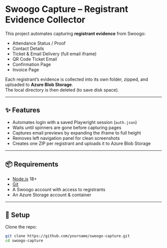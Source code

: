 # Swoogo Capture – Registrant Evidence Collector

This project automates capturing **registrant evidence** from Swoogo:

- Attendance Status / Proof  
- Contact Details  
- Ticket & Email Delivery (full email iframe)  
- QR Code Ticket Email  
- Confirmation Page  
- Invoice Page  

Each registrant’s evidence is collected into its own folder, zipped, and uploaded to **Azure Blob Storage**.  
The local directory is then deleted (to save disk space).

---

## ✨ Features
- Automates login with a saved Playwright session (`auth.json`)
- Waits until spinners are gone before capturing pages
- Captures email previews by expanding the iframe to full height
- Removes left navigation panel for clean screenshots
- Creates one ZIP per registrant and uploads it to Azure Blob Storage

---

## 📦 Requirements
- [Node.js](https://nodejs.org/) 18+
- [Git](https://git-scm.com/)
- A Swoogo account with access to registrants
- An Azure Storage account & container

---

## 🔧 Setup

Clone the repo:
```bash
git clone https://github.com/yourname/swoogo-capture.git
cd swoogo-capture
